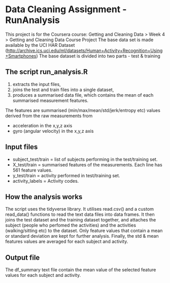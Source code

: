 # Data Cleaning Assignment - RunAnalysis

This project is for the Coursera course: Getting and Cleaning Data > Week 4 > Getting and Cleaning Data Course Project 
The base data set is made available by the UCI HAR Dataset (http://archive.ics.uci.edu/ml/datasets/Human+Activity+Recognition+Using+Smartphones)
The base dataset is divided into two parts - test & training 

## The script run_analysis.R 
1. extracts the input files,
2. joins the test and train files into a single dataset,
3. produces a summarised data file, which contains the mean of each summarised measurement features.

The features are summarised (min/max/mean/std/jerk/entropy etc) values derived from the raw measurements from
- acceleration in the x,y,z axis
- gyro (angular velocity) in the x,y,z axis

## Input files
- subject_test/train = list of subjects performing in the test/training set.
- X_test/train = summarised features of the measurements. Each line has 561 feature values.
- y_test/train = activity performed in test/training set.
- activity_labels = Activity codes.

## How the analysis works
The script uses the tidyverse library. It utilises read.csv() and a custom read_data() functions to read the text data files into data frames. It then joins the test dataset and the training dataset together, and attaches the subject (people who perfomed the activities) and the activities (walking/sitting etc) to the dataset.  Only feature values that contain a mean or standard deviation are kept for further analysis. Finally, the std & mean features values are averaged for each subject and activity.

## Output file
The df_summary text file contain the mean value of the selected feature values for each subject and activity.
